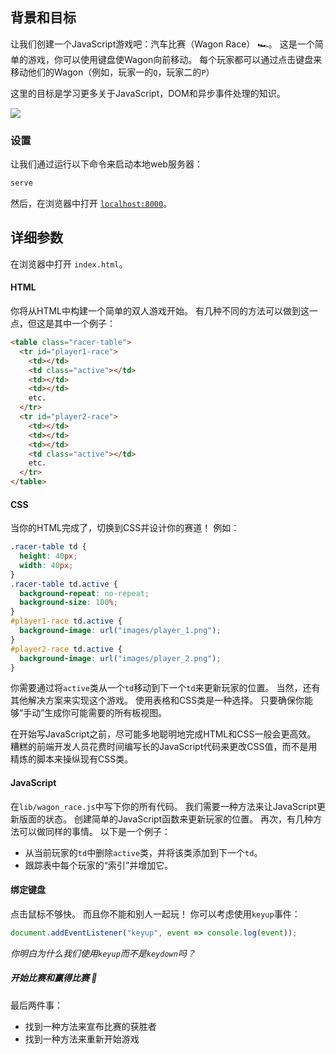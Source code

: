 ## 背景和目标

让我们创建一个JavaScript游戏吧：汽车比赛（Wagon Race） 🏎。 这是一个简单的游戏，你可以使用键盘使Wagon向前移动。 每个玩家都可以通过点击键盘来移动他们的Wagon（例如，玩家一的`Q`，玩家二的`P`）

这里的目标是学习更多关于JavaScript，DOM和异步事件处理的知识。

![](https://raw.githubusercontent.com/lewagon/fullstack-images/master/frontend/wagon_race.gif)

### 设置

让我们通过运行以下命令来启动本地web服务器：

```bash
serve
```

然后，在浏览器中打开 [`localhost:8000`](http://localhost:8000)。

## 详细参数

在浏览器中打开 `index.html`。

#### HTML

你将从HTML中构建一个简单的双人游戏开始。 有几种不同的方法可以做到这一点，但这是其中一个例子：

```html
<table class="racer-table">
  <tr id="player1-race">
    <td></td>
    <td class="active"></td>
    <td></td>
    <td></td>
    etc.
  </tr>
  <tr id="player2-race">
    <td></td>
    <td></td>
    <td></td>
    <td class="active"></td>
    etc.
  </tr>
</table>
```

#### CSS

当你的HTML完成了，切换到CSS并设计你的赛道！ 例如：

```css
.racer-table td {
  height: 40px;
  width: 40px;
}
.racer-table td.active {
  background-repeat: no-repeat;
  background-size: 100%;
}
#player1-race td.active {
  background-image: url("images/player_1.png");
}
#player2-race td.active {
  background-image: url("images/player_2.png");
}
```

你需要通过将`active`类从一个`td`移动到下一个`td`来更新玩家的位置。 当然，还有其他解决方案来实现这个游戏。 使用表格和CSS类是一种选择。 只要确保你能够“手动”生成你可能需要的所有板视图。

在开始写JavaScript之前，尽可能多地聪明地完成HTML和CSS一般会更高效。 糟糕的前端开发人员花费时间编写长的JavaScript代码来更改CSS值，而不是用精炼的脚本来操纵现有CSS类。

#### JavaScript

在`lib/wagon_race.js`中写下你的所有代码。 我们需要一种方法来让JavaScript更新版面的状态。 创建简单的JavaScript函数来更新玩家的位置。 再次，有几种方法可以做同样的事情。 以下是一个例子：

- 从当前玩家的`td`中删除`active`类，并将该类添加到下一个`td`。
- 跟踪表中每个玩家的“索引”并增加它。

#### 绑定键盘

点击鼠标不够快。 而且你不能和别人一起玩！ 你可以考虑使用`keyup`事件：

```js
document.addEventListener("keyup", event => console.log(event));
```

_你明白为什么我们使用`keyup`而不是`keydown`吗？_

##### 开始比赛和赢得比赛 🏁

最后两件事：

- 找到一种方法来宣布比赛的获胜者
- 找到一种方法来重新开始游戏
